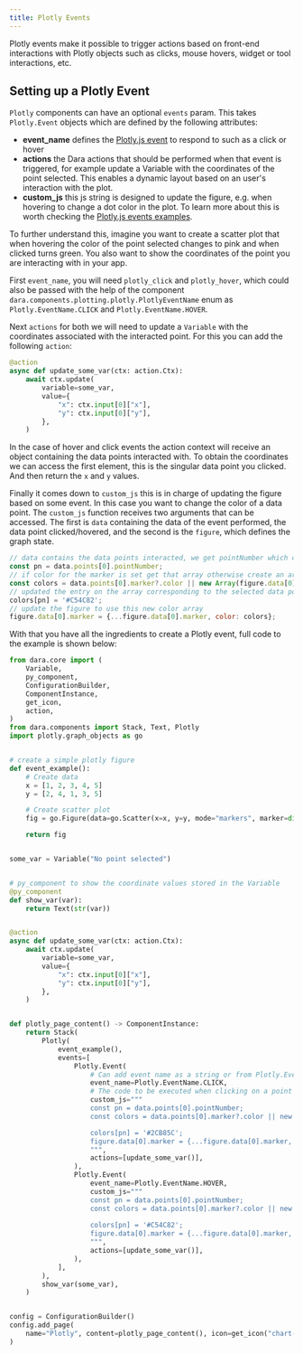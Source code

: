 ```yaml
---
title: Plotly Events
---
```


Plotly events make it possible to trigger actions based on front-end interactions with Plotly objects such as clicks, mouse hovers, widget or tool interactions, etc. 

## Setting up a Plotly Event

`Plotly` components can have an optional `events` param. This takes `Plotly.Event` objects which are defined by the following attributes:

- **event_name** defines the [Plotly.js event](https://github.com/plotly/react-plotly.js#event-handler-props) to respond to such as a click or hover
- **actions** the Dara actions that should be performed when that event is triggered, for example update a Variable with the coordinates of the point selected. This enables a dynamic layout based on an user's interaction with the plot.
- **custom_js** this js string is designed to update the figure, e.g. when hovering to change a dot color in the plot. To learn more about this is worth checking the [Plotly.js events examples](https://plotly.com/javascript/plotlyjs-events/).

To further understand this, imagine you want to create a scatter plot that when hovering the color of the point selected changes to pink and when clicked turns green. You also want to show the coordinates of the point you are interacting with in your app.

First `event_name`, you will need `plotly_click` and `plotly_hover`, which could also be passed with the help of the component `dara.components.plotting.plotly.PlotlyEventName` enum as `Plotly.EventName.CLICK` and `Plotly.EventName.HOVER`.

Next `actions` for both we will need to update a `Variable` with the coordinates associated with the interacted point. For this you can add the following `action`:

```python
@action
async def update_some_var(ctx: action.Ctx):
    await ctx.update(
        variable=some_var,
        value={
            "x": ctx.input[0]["x"],
            "y": ctx.input[0]["y"],
        },
    )
```
In the case of hover and click events the action context will receive an object containing the data points interacted with. 
To obtain the coordinates we can access the first element, this is the singular data point you clicked. And then return the `x` and `y` values.

Finally it comes down to `custom_js` this is in charge of updating the figure based on some event. In this case you want to change the color of a data point. The `custom_js` function receives two arguments that can be accessed. The first is `data` containing the data of the event performed, the data point clicked/hovered, and the second is the `figure`, which defines the graph state.

```js
// data contains the data points interacted, we get pointNumber which contains the index of the point interacted with
const pn = data.points[0].pointNumber;
// if color for the marker is set get that array otherwise create an array filled with the default color
const colors = data.points[0].marker?.color || new Array(figure.data[0].x.length).fill('#3796F6');
// updated the entry on the array corresponding to the selected data point to be a different color
colors[pn] = '#C54C82';
// update the figure to use this new color array
figure.data[0].marker = {...figure.data[0].marker, color: colors};
```

With that you have all the ingredients to create a Plotly event, full code to the example is shown below:

```python
from dara.core import (
    Variable,
    py_component,
    ConfigurationBuilder,
    ComponentInstance,
    get_icon,
    action,
)
from dara.components import Stack, Text, Plotly
import plotly.graph_objects as go


# create a simple plotly figure
def event_example():
    # Create data
    x = [1, 2, 3, 4, 5]
    y = [2, 4, 1, 3, 5]

    # Create scatter plot
    fig = go.Figure(data=go.Scatter(x=x, y=y, mode="markers", marker=dict(size=10)))

    return fig


some_var = Variable("No point selected")


# py_component to show the coordinate values stored in the Variable
@py_component
def show_var(var):
    return Text(str(var))


@action
async def update_some_var(ctx: action.Ctx):
    await ctx.update(
        variable=some_var,
        value={
            "x": ctx.input[0]["x"],
            "y": ctx.input[0]["y"],
        },
    )


def plotly_page_content() -> ComponentInstance:
    return Stack(
        Plotly(
            event_example(),
            events=[
                Plotly.Event(
                    # Can add event name as a string or from Plotly.EventName
                    event_name=Plotly.EventName.CLICK,
                    # The code to be executed when clicking on a point
                    custom_js="""
                    const pn = data.points[0].pointNumber;
                    const colors = data.points[0].marker?.color || new Array(figure.data[0].x.length).fill('#3796F6');

                    colors[pn] = '#2CB85C';
                    figure.data[0].marker = {...figure.data[0].marker, color: colors}
                    """,
                    actions=[update_some_var()],
                ),
                Plotly.Event(
                    event_name=Plotly.EventName.HOVER,
                    custom_js="""                   
                    const pn = data.points[0].pointNumber;
                    const colors = data.points[0].marker?.color || new Array(figure.data[0].x.length).fill('#3796F6');
                    
                    colors[pn] = '#C54C82';
                    figure.data[0].marker = {...figure.data[0].marker, color: colors};
                    """,
                    actions=[update_some_var()],
                ),
            ],
        ),
        show_var(some_var),
    )


config = ConfigurationBuilder()
config.add_page(
    name="Plotly", content=plotly_page_content(), icon=get_icon("chart-line")
)
```